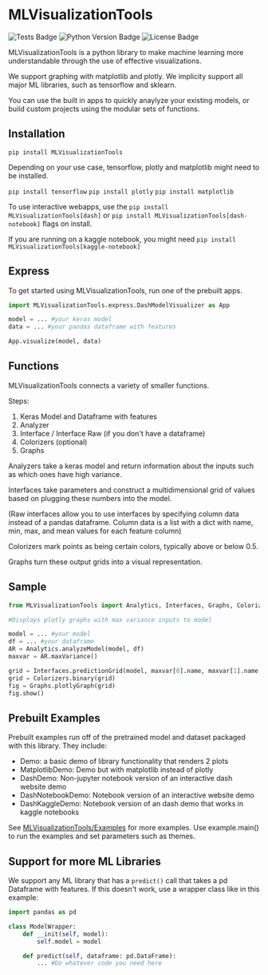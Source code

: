 # MLVisualizationTools

![Tests Badge](https://github.com/RobertJN64/MLVisualizationTools/actions/workflows/tests.yml/badge.svg)
![Python Version Badge](https://img.shields.io/pypi/pyversions/MLVisualizationTools)
![License Badge](https://img.shields.io/github/license/RobertJN64/MLVisualizationTools)

MLVisualizationTools is a python library to make
machine learning more understandable through the
use of effective visualizations.

We support graphing with matplotlib and plotly.
We implicity support all major ML libraries, such as 
tensorflow and sklearn.

You can use the built in apps to quickly anaylyze your
existing models, or build custom projects using the modular
sets of functions.

## Installation

`pip install MLVisualizationTools`

Depending on your use case, tensorflow, plotly and matplotlib might need to be
installed.

`pip install tensorflow`
`pip install plotly`
`pip install matplotlib`

To use interactive webapps, use the `pip install MLVisualizationTools[dash]` or `pip install MLVisualizationTools[dash-notebook]`
flags on install.

If you are running on a kaggle notebook, you might need 
`pip install MLVisualizationTools[kaggle-notebook]`

## Express

To get started using MLVisualizationTools, run one of the prebuilt apps.

```python
import MLVisualizationTools.express.DashModelVisualizer as App

model = ... #your keras model
data = ... #your pandas dataframe with features

App.visualize(model, data)
```

## Functions

MLVisualizationTools connects a variety of smaller functions.

Steps:
1. Keras Model and Dataframe with features
2. Analyzer
3. Interface / Interface Raw (if you don't have a dataframe)
4. Colorizers (optional)
5. Graphs

Analyzers take a keras model and return information about the inputs
such as which ones have high variance.

Interfaces take parameters and construct a multidimensional grid
of values based on plugging these numbers into the model.

(Raw interfaces allow you to use interfaces by specifying column
data instead of a pandas dataframe. Column data is a list with a dict with name, min,
max, and mean values for each feature column)

Colorizers mark points as being certain colors, typically above or below
0.5.

Graphs turn these output grids into a visual representation.

## Sample

```python
from MLVisualizationTools import Analytics, Interfaces, Graphs, Colorizers

#Displays plotly graphs with max variance inputs to model

model = ... #your model
df = ... #your dataframe
AR = Analytics.analyzeModel(model, df)
maxvar = AR.maxVariance()

grid = Interfaces.predictionGrid(model, maxvar[0].name, maxvar[1].name, df)
grid = Colorizers.binary(grid)
fig = Graphs.plotlyGraph(grid)
fig.show()
```

## Prebuilt Examples

Prebuilt examples run off of the pretrained model and dataset
packaged with this library. They include:
- Demo: a basic demo of library functionality that renders 2 plots
- MatplotlibDemo: Demo but with matplotlib instead of plotly
- DashDemo: Non-jupyter notebook version of an interactive dash
website demo
- DashNotebookDemo: Notebook version of an interactive website demo
- DashKaggleDemo: Notebook version of an dash demo that works in kaggle
notebooks

See [MLVisualizationTools/Examples](/MLVisualizationTools/examples) for more examples.
Use example.main() to run the examples and set parameters such as themes.

## Support for more ML Libraries

We support any ML library that has a `predict()` call that takes
a pd Dataframe with features. If this doesn't work, use a wrapper class like 
in this example:

```python
import pandas as pd

class ModelWrapper:
    def __init(self, model):
        self.model = model

    def predict(self, dataframe: pd.DataFrame):
        ... #Do whatever code you need here
```
